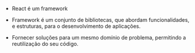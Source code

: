 - React é um framework 
- Framework é um conjunto de bibliotecas, que abordam funcionalidades, e estruturas, para o desenvolvimento de aplicações.

- Fornecer soluções para um mesmo domínio de problema, permitindo a reutilização do seu código.